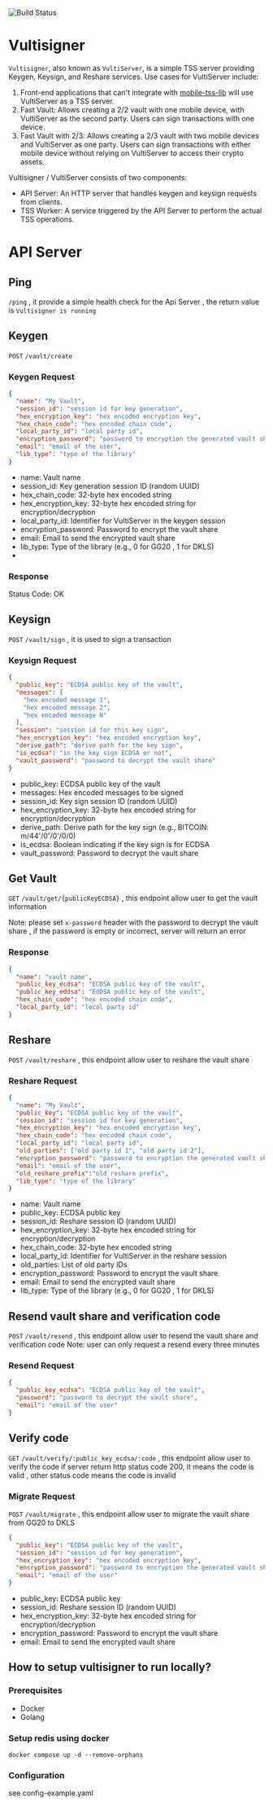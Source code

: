 ![Build Status](https://github.com/vultisig/vultisigner/actions/workflows/go.yml/badge.svg?branch=main)
# Vultisigner
`Vultisigner`, also known as `VultiServer`, is a simple TSS server providing Keygen, Keysign, and Reshare services. Use cases for VultiServer include:

1. Front-end applications that can't integrate with [mobile-tss-lib](https://github.com/vultisig/mobile-tss-lib) will use VultiServer as a TSS server.
2. Fast Vault: Allows creating a 2/2 vault with one mobile device, with VultiServer as the second party. Users can sign transactions with one device.
3. Fast Vault with 2/3: Allows creating a 2/3 vault with two mobile devices and VultiServer as one party. Users can sign transactions with either mobile device without relying on VultiServer to access their crypto assets.

Vultisigner / VultiServer consists of two components:
- API Server: An HTTP server that handles keygen and keysign requests from clients.
- TSS Worker: A service triggered by the API Server to perform the actual TSS operations.

# API Server
## Ping
`/ping` , it provide a simple health check for the Api Server , the return value is `Vultisigner is running`

## Keygen
`POST` `/vault/create`
### Keygen Request
```json
{
  "name": "My Vault",
  "session_id": "session id for key generation",
  "hex_encryption_key": "hex encoded encryption key",
  "hex_chain_code": "hex encoded chain code",
  "local_party_id": "local party id",
  "encryption_password": "password to encryption the generated vault share",
  "email": "email of the user",
  "lib_type": "type of the library"
}
```
- name: Vault name
- session_id: Key generation session ID (random UUID)
- hex_chain_code: 32-byte hex encoded string
- hex_encryption_key: 32-byte hex encoded string for encryption/decryption
- local_party_id: Identifier for VultiServer in the keygen session
- encryption_password: Password to encrypt the vault share
- email: Email to send the encrypted vault share
- lib_type: Type of the library (e.g., 0 for GG20 , 1 for DKLS)
- 
### Response

Status Code: OK

## Keysign
`POST` `/vault/sign` , it is used to sign a transaction

### Keysign Request
```json
{
  "public_key": "ECDSA public key of the vault",
  "messages": [
    "hex encoded message 1",
    "hex encoded message 2",
    "hex encoded message N"
  ], 
  "session": "session id for this key sign", 
  "hex_encryption_key": "hex encoded encryption key",
  "derive_path": "derive path for the key sign",
  "is_ecdsa": "is the key sign ECDSA or not",
  "vault_password": "password to decrypt the vault share"
}
```
- public_key: ECDSA public key of the vault
- messages: Hex encoded messages to be signed
- session_id: Key sign session ID (random UUID)
- hex_encryption_key: 32-byte hex encoded string for encryption/decryption
- derive_path: Derive path for the key sign (e.g., BITCOIN: m/44'/0'/0'/0/0)
- is_ecdsa: Boolean indicating if the key sign is for ECDSA
- vault_password: Password to decrypt the vault share

## Get Vault
`GET` `/vault/get/{publicKeyECDSA}` , this endpoint allow user to get the vault information

Note: please set `x-password` header with the password to decrypt the vault share , if the password is empty or incorrect, server will return an error
### Response
```json
{
  "name": "vault name",
  "public_key_ecdsa": "ECDSA public key of the vault",
  "public_key_eddsa": "EdDSA public key of the vault",
  "hex_chain_code": "hex encoded chain code",
  "local_party_id": "local party id"
}
```

## Reshare
`POST` `/vault/reshare` , this endpoint allow user to reshare the vault share

### Reshare Request
```json
{
  "name": "My Vault",
  "public_key": "ECDSA public key of the vault",
  "session_id": "session id for key generation",
  "hex_encryption_key": "hex encoded encryption key",
  "hex_chain_code": "hex encoded chain code",
  "local_party_id": "local party id",
  "old_parties": ["old party id 1", "old party id 2"], 
  "encryption_password": "password to encryption the generated vault share",
  "email": "email of the user",
  "old_reshare_prefix":"old reshare prefix",
  "lib_type": "type of the library"
}
```
- name: Vault name
- public_key: ECDSA public key
- session_id: Reshare session ID (random UUID)
- hex_encryption_key: 32-byte hex encoded string for encryption/decryption
- hex_chain_code: 32-byte hex encoded string
- local_party_id: Identifier for VultiServer in the reshare session
- old_parties: List of old party IDs
- encryption_password: Password to encrypt the vault share
- email: Email to send the encrypted vault share
- lib_type: Type of the library (e.g., 0 for GG20 , 1 for DKLS)

## Resend vault share and verification code
`POST` `/vault/resend` , this endpoint allow user to resend the vault share and verification code
Note: user can only request a resend every three minutes

### Resend Request
```json
{
  "public_key_ecdsa": "ECDSA public key of the vault",
  "password": "password to decrypt the vault share",
  "email": "email of the user"
}
```
## Verify code
`GET` `/vault/verify/:public_key_ecdsa/:code` , this endpoint allow user to verify the code
if server return http status code 200, it means the code is valid , other status code means the code is invalid

### Migrate Request
`POST` `/vault/migrate` , this endpoint allow user to migrate the vault share from GG20 to DKLS
```json
{
  "public_key": "ECDSA public key of the vault",
  "session_id": "session id for key generation",
  "hex_encryption_key": "hex encoded encryption key",
  "encryption_password": "password to encryption the generated vault share",
  "email": "email of the user"
}
```
- public_key: ECDSA public key
- session_id: Reshare session ID (random UUID)
- hex_encryption_key: 32-byte hex encoded string for encryption/decryption
- encryption_password: Password to encrypt the vault share
- email: Email to send the encrypted vault share
## How to setup vultisigner to run locally?

### Prerequisites
- Docker
- Golang

### Setup redis using docker

`docker compose up -d --remove-orphans`

### Configuration

see config-example.yaml


